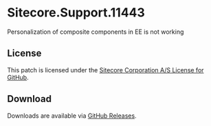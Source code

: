 # Sitecore.Support.11443
Personalization of composite components in EE is not working

## License  
This patch is licensed under the [Sitecore Corporation A/S License for GitHub](https://github.com/sitecoresupport/Sitecore.Support.11443/blob/master/LICENSE).  

## Download  
Downloads are available via [GitHub Releases](https://github.com/sitecoresupport/Sitecore.Support.11443/releases).  
